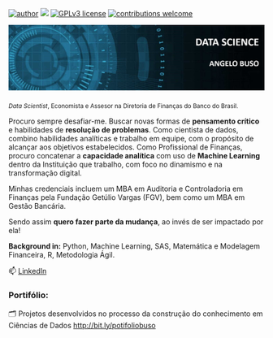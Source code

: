 [![author](https://img.shields.io/badge/author-angeloBuso-red.svg)](https://www.linkedin.com/in/angelo-buso) [![](https://img.shields.io/badge/python-3.7+-blue.svg)](https://www.python.org/downloads/release/python-365/) [![GPLv3 license](https://img.shields.io/badge/License-GPLv3-blue.svg)](http://perso.crans.org/besson/LICENSE.html) [![contributions welcome](https://img.shields.io/badge/contributions-welcome-brightgreen.svg?style=flat)](https://github.com/angeloBuso/data_science_portifolio/issues)

<p align="center">
  <img src="image/Imagem2.jpg">
</p>

<sub>*Data Scientist*, Economista e Assesor na Diretoria de Finanças do Banco do Brasil.</sub>

Procuro sempre desafiar-me. Buscar novas formas de **pensamento crítico** e habilidades de **resolução de problemas**.
Como cientista de dados, combino habilidades analíticas e trabalho em equipe, com o propósito de alcançar aos objetivos estabelecidos. Como Profissional de Finanças, procuro concatenar a **capacidade analítica** com uso de **Machine Learning** dentro da Instituição que trabalho, com foco no dinamismo e na transformação digital.

Minhas credenciais incluem um MBA em Auditoria e Controladoria em Finanças pela Fundação Getúlio Vargas (FGV), bem como um MBA em Gestão Bancária.

Sendo assim **quero fazer parte da mudança**, ao invés de ser impactado por ela!

**Background in:** Python, Machine Learning, SAS, Matemática e Modelagem Financeira, R, Metodologia Ágil.

📫 [LinkedIn](https://www.linkedin.com/in/angelo-buso)

### Portifólio:
:card_index_dividers: Projetos desenvolvidos no processo da construção do conhecimento em Ciências de Dados
http://bit.ly/potifoliobuso




<!--
**angeloBuso/angeloBuso** is a ✨ _special_ ✨ repository because its `README.md` (this file) appears on your GitHub profile.

Here are some ideas to get you started:

- 🔭 I’m currently working on ...
- 🌱 I’m currently learning ...
- 👯 I’m looking to collaborate on ...
- 🤔 I’m looking for help with ...
- 💬 Ask me about ...
- 📫 How to reach me: ...
- 😄 Pronouns: ...
- ⚡ Fun fact: ...
- 👋
![](https://img.shields.io/badge/biblioteca-Streamlit-blue.svg)

-->
